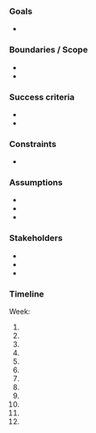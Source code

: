 ### Goals

-   

### Boundaries / Scope

-   
-   

### Success criteria

-   
-   

### Constraints

-   

### Assumptions

-   
-   
-   

### Stakeholders

-   
-   
-   

### Timeline

Week:

1.  
2.  
3.  
4.  
5.  
6.  
7.  
8.  
9.  
10.  
11.  
12.  
